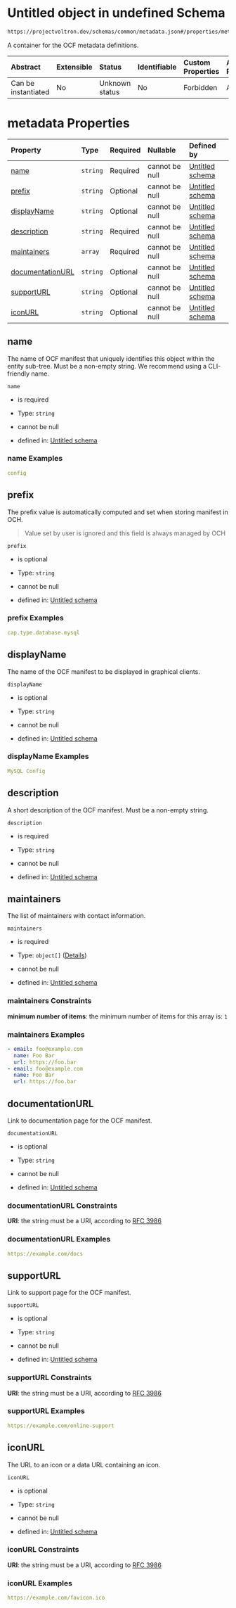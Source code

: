 # Untitled object in undefined Schema

```txt
https://projectvoltron.dev/schemas/common/metadata.json#/properties/metadata
```

A container for the OCF metadata definitions.

| Abstract            | Extensible | Status         | Identifiable | Custom Properties | Additional Properties | Access Restrictions | Defined In                                                                  |
| :------------------ | :--------- | :------------- | :----------- | :---------------- | :-------------------- | :------------------ | :-------------------------------------------------------------------------- |
| Can be instantiated | No         | Unknown status | No           | Forbidden         | Allowed               | none                | [attribute.json*](../../../../ocf-spec/0.0.1/schema/attribute.json "open original schema") |

# metadata Properties

| Property                              | Type     | Required | Nullable       | Defined by                                                                                                                                  |
| :------------------------------------ | :------- | :------- | :------------- | :------------------------------------------------------------------------------------------------------------------------------------------ |
| [name](#name)                         | `string` | Required | cannot be null | [Untitled schema](metadata-properties-name.md "#/properties/metadata/properties/name#/properties/name")                                     |
| [prefix](#prefix)                     | `string` | Optional | cannot be null | [Untitled schema](metadata-properties-prefix.md "#/properties/metadata/properties/prefix#/properties/prefix")                               |
| [displayName](#displayname)           | `string` | Optional | cannot be null | [Untitled schema](metadata-properties-displayname.md "#/properties/metadata/properties/displayName#/properties/displayName")                |
| [description](#description)           | `string` | Required | cannot be null | [Untitled schema](metadata-properties-description.md "#/properties/metadata/properties/description#/properties/description")                |
| [maintainers](#maintainers)           | `array`  | Required | cannot be null | [Untitled schema](metadata-properties-maintainers.md "#/properties/metadata/properties/maintainers#/properties/maintainers")                |
| [documentationURL](#documentationurl) | `string` | Optional | cannot be null | [Untitled schema](metadata-properties-documentationurl.md "#/properties/metadata/properties/documentationURL#/properties/documentationURL") |
| [supportURL](#supporturl)             | `string` | Optional | cannot be null | [Untitled schema](metadata-properties-supporturl.md "#/properties/metadata/properties/supportURL#/properties/supportURL")                   |
| [iconURL](#iconurl)                   | `string` | Optional | cannot be null | [Untitled schema](metadata-properties-iconurl.md "#/properties/metadata/properties/iconURL#/properties/iconURL")                            |

## name

The name of OCF manifest that uniquely identifies this object within the entity sub-tree. Must be a non-empty string. We recommend using a CLI-friendly name.

`name`

*   is required

*   Type: `string`

*   cannot be null

*   defined in: [Untitled schema](metadata-properties-name.md "#/properties/metadata/properties/name#/properties/name")

### name Examples

```yaml
config

```

## prefix

The prefix value is automatically computed and set when storing manifest in OCH.

> Value set by user is ignored and this field is always managed by OCH

`prefix`

*   is optional

*   Type: `string`

*   cannot be null

*   defined in: [Untitled schema](metadata-properties-prefix.md "#/properties/metadata/properties/prefix#/properties/prefix")

### prefix Examples

```yaml
cap.type.database.mysql

```

## displayName

The name of the OCF manifest to be displayed in graphical clients.

`displayName`

*   is optional

*   Type: `string`

*   cannot be null

*   defined in: [Untitled schema](metadata-properties-displayname.md "#/properties/metadata/properties/displayName#/properties/displayName")

### displayName Examples

```yaml
MySQL Config

```

## description

A short description of the OCF manifest. Must be a non-empty string.

`description`

*   is required

*   Type: `string`

*   cannot be null

*   defined in: [Untitled schema](metadata-properties-description.md "#/properties/metadata/properties/description#/properties/description")

## maintainers

The list of maintainers with contact information.

`maintainers`

*   is required

*   Type: `object[]` ([Details](metadata-properties-maintainers-items.md))

*   cannot be null

*   defined in: [Untitled schema](metadata-properties-maintainers.md "#/properties/metadata/properties/maintainers#/properties/maintainers")

### maintainers Constraints

**minimum number of items**: the minimum number of items for this array is: `1`

### maintainers Examples

```yaml
- email: foo@example.com
  name: Foo Bar
  url: https://foo.bar
- email: foo@example.com
  name: Foo Bar
  url: https://foo.bar

```

## documentationURL

Link to documentation page for the OCF manifest.

`documentationURL`

*   is optional

*   Type: `string`

*   cannot be null

*   defined in: [Untitled schema](metadata-properties-documentationurl.md "#/properties/metadata/properties/documentationURL#/properties/documentationURL")

### documentationURL Constraints

**URI**: the string must be a URI, according to [RFC 3986](https://tools.ietf.org/html/rfc3986 "check the specification")

### documentationURL Examples

```yaml
https://example.com/docs

```

## supportURL

Link to support page for the OCF manifest.

`supportURL`

*   is optional

*   Type: `string`

*   cannot be null

*   defined in: [Untitled schema](metadata-properties-supporturl.md "#/properties/metadata/properties/supportURL#/properties/supportURL")

### supportURL Constraints

**URI**: the string must be a URI, according to [RFC 3986](https://tools.ietf.org/html/rfc3986 "check the specification")

### supportURL Examples

```yaml
https://example.com/online-support

```

## iconURL

The URL to an icon or a data URL containing an icon.

`iconURL`

*   is optional

*   Type: `string`

*   cannot be null

*   defined in: [Untitled schema](metadata-properties-iconurl.md "#/properties/metadata/properties/iconURL#/properties/iconURL")

### iconURL Constraints

**URI**: the string must be a URI, according to [RFC 3986](https://tools.ietf.org/html/rfc3986 "check the specification")

### iconURL Examples

```yaml
https://example.com/favicon.ico

```
